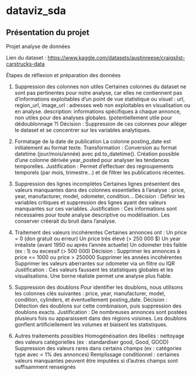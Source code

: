 # dataviz_sda

## Présentation du projet
Projet analyse de données

Lien du dataset :  https://www.kaggle.com/datasets/austinreese/craigslist-carstrucks-data


Étapes de réflexion et préparation des données
1. Suppression des colonnes non utiles
Certaines colonnes du dataset ne sont pas pertinentes pour notre analyse, car elles ne contiennent pas d’informations exploitables d’un point de vue statistique ou visuel :
url, region_url, image_url : adresses web non exploitables en visualisation ou en analyse.
description: informations spécifiques à chaque annonce, non utiles pour des analyses globales. (potentiellement utile pour dédoublonnage ?)
Décision : Suppression de ces colonnes pour alléger le dataset et se concentrer sur les variables analytiques.

2. Formatage de la date de publication
La colonne posting_date est initialement au format texte.
Transformation : Conversion au format datetime (jour/mois/année) avec pd.to_datetime().
Création possible d’une colonne dérivée year_posted pour analyser les tendances temporelles.
Justification : Permet d’effectuer des regroupements temporels (par mois, trimestre…) et de filtrer les publications récentes.

3. Suppression des lignes incomplètes
Certaines lignes présentent des valeurs manquantes dans des colonnes essentielles à l’analyse :
price, year, manufacturer, model, odometer, condition…
Décision : Définir les variables critiques et suppression des lignes ayant des valeurs manquantes sur ces variables.
Justification : Ces informations sont nécessaires pour toute analyse descriptive ou modélisation. Les conserver créerait du bruit dans l’analyse.

4. Traitement des valeurs incohérentes
Certaines annonces ont : Un price = 0 (don gratuit ou erreur)
Un price très élevé (> 250 000 $)
Un year irréaliste (avant 1950 ou après l’année actuelle)
Un odometer très faible (ex : 1) ou excessif (> 500 000)
Décision : Supprimer les annonces à price <= 1000 ou price > 250000
Supprimer les années incohérentes
Supprimer les valeurs aberrantes sur odometer via un filtre ou IQR
Justification : Ces valeurs faussent les statistiques globales et les visualisations. Une borne réaliste permet une analyse plus fiable.

5. Suppression des doublons
Pour identifier les doublons, nous utilisons les colonnes clés suivantes : price, year, manufacturer, model, condition, cylinders, et éventuellement posting_date.
Décision : Détection des doublons sur cette combinaison, puis suppression des doublons exacts.
Justification : De nombreuses annonces sont postées plusieurs fois ou apparaissent dans des régions voisines. Les doublons gonflent artificiellement les volumes et biaisent les statistiques.

6. Autres traitements possibles
Homogénéisation des libellés : nettoyage des valeurs catégorielles (ex : standardiser good, Good, GOOD)
Suppression des valeurs rares dans certains champs (ex : catégories type avec < 1% des annonces)
Remplissage conditionnel : certaines valeurs manquantes peuvent être imputées si d’autres champs sont suffisamment renseignés